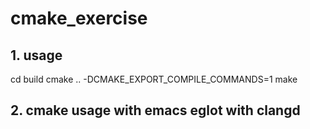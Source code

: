 # cmake_exercise
## 1. usage
cd build
cmake .. -DCMAKE_EXPORT_COMPILE_COMMANDS=1
make

## 2. cmake usage with emacs eglot with clangd
